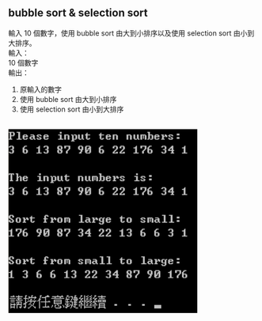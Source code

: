 ## bubble sort & selection sort
輸入 10 個數字，使用 bubble sort 由大到小排序以及使用 selection sort 由小到大排序。 
<br/>
輸入：<br/>
10 個數字
<br/>
輸出：

1. 原輸入的數字 
2. 使用 bubble sort 由大到小排序
3. 使用 selection sort 由小到大排序
<br/><br/>

![image](https://github.com/veryjimmy/Cpp-Programming_hw3/blob/master/ex1.png)